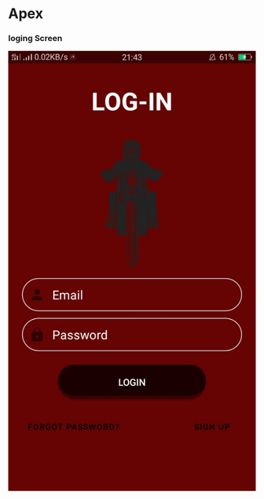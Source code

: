 # Apex 
### loging Screen
![image info](./images/Screenshot_2020-12-29-21-43-41-70_20201229_214458311.jpg)
